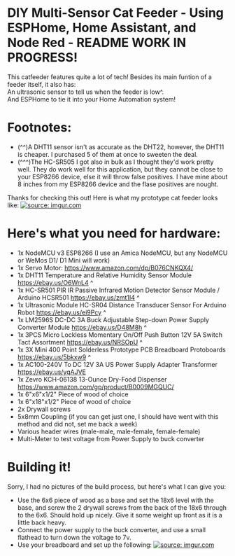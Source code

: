 # DIY Multi-Sensor Cat Feeder - Using ESPHome, Home Assistant, and Node Red - README WORK IN PROGRESS!
This catfeeder features quite a lot of tech! Besides its main funtion of a feeder itself, it also has:<br>
An ultrasonic sensor to tell us when the feeder is low^.<br>
And ESPHome to tie it into your Home Automation system!<br>

# Footnotes:
* (^^)A DHT11 sensor isn't as accurate as the DHT22, however, the DHT11 is cheaper. I purchased 5 of them at once to sweeten the deal. <br>
* (^^^)The HC-SR505 I got also in bulk as I thought they'd work pretty well. They do work well for this application, but they cannot be close to your ESP8266 device, else it will throw false positives. I have mine about 8 inches from my ESP8266 device and the flase positives are nought.

Thanks for checking this out! Here is what my prototype cat feeder looks like:
<a href="https://imgur.com/hxLt5IY"><img src="https://i.imgur.com/hxLt5IYh.jpg" title="source: imgur.com" /></a>

# Here's what you need for hardware:
-  1x NodeMCU v3 ESP8266 (I use an Amica NodeMCU, but any NodeMCU or WeMos D1/ D1 Mini will work) <br>
-  1x Servo Motor: https://www.amazon.com/dp/B076CNKQX4/
-  1x DHT11 Temperature and Relative Humidity Sensor Module https://ebay.us/O6WnL4 ^
-  1x HC-SR501 PIR IR Passive Infrared Motion Detector Sensor Module / Arduino HCSR501  https://ebay.us/zmt1I4 ^
-  1x Ultrasonic Module HC-SR04 Distance Transducer Sensor For Arduino Robot  https://ebay.us/ei9Pcy ^ 
-  1x LM2596S DC-DC 3A Buck Adjustable Step-down Power Supply Converter Module https://ebay.us/D48M8h ^
-  1x 3PCS Micro Lockless Momentary On/Off Push Button 12V 5A Switch Tact Assortment  https://ebay.us/NRSOpU ^
-  1x 3X Mini 400 Point Solderless Prototype PCB Breadboard Protoboards https://ebay.us/5bkxw9 ^
-  1x AC100-240V To DC 12V 3A US Power Supply Adapter Transformer https://ebay.us/yqAJVE
-  1x Zevro KCH-06138 13-Ounce Dry-Food Dispenser https://www.amazon.com/gp/product/B0009MGQUC/
-  1x 6"x6"x1/2" Piece of wood of choice
-  1x 6"x18"x1/2" Piece of wood of choice
-  2x Drywall screws
-  5x8mm Coupling (if you can get just one, I should have went with this method and did not, set me back a week)
-  Various header wires (male-male, male-female, female-female)
-  Multi-Meter to test voltage from Power Supply to buck converter

# Building it!
Sorry, I had no pictures of the build process, but here's what I can give you:
* Use the 6x6 piece of wood as a base and set the 18x6 level with the base, and screw the 2 drywall screws from the back of the 18x6 through to the 6x6. Should hold up nicely. Give it some weight up front as it is a little back heavy.
* Connect the power supply to the buck converter, and use a small flathead to turn down the voltage to 7v.
* Use your breadboard and set up the following:
<a href="https://imgur.com/T4pAJ5U"><img src="https://i.imgur.com/T4pAJ5Uh.png" title="source: imgur.com" /></a>
